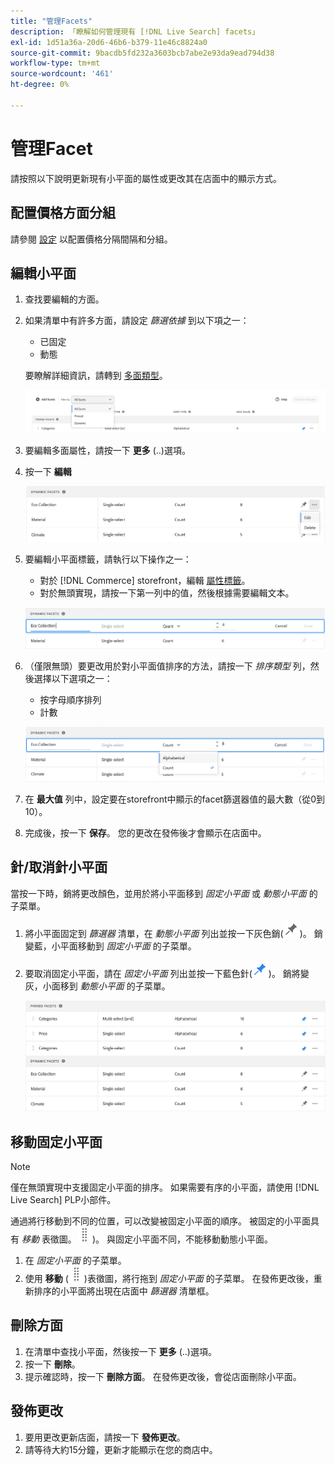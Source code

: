 ```yaml
---
title: "管理Facets"
description: 「瞭解如何管理現有 [!DNL Live Search] facets」
exl-id: 1d51a36a-20d6-46b6-b379-11e46c8824a0
source-git-commit: 9bacdb5fd232a3603bcb7abe2e93da9ead794d38
workflow-type: tm+mt
source-wordcount: '461'
ht-degree: 0%

---
```


# 管理Facet

請按照以下說明更新現有小平面的屬性或更改其在店面中的顯示方式。

## 配置價格方面分組

請參閱 [設定](settings.md) 以配置價格分隔間隔和分組。

## 編輯小平面

1. 查找要編輯的方面。
1. 如果清單中有許多方面，請設定 *篩選依據* 到以下項之一：

   * 已固定
   * 動態

   要瞭解詳細資訊，請轉到 [多面類型](facets-type.md)。

   ![過濾小平面](assets/facets-filter-by-cropped.png)

1. 要編輯多面屬性，請按一下 **更多** (..)選項。
1. 按一下 **編輯**

   ![編輯選項](assets/facet-edit-menu.png)

1. 要編輯小平面標籤，請執行以下操作之一：

   * 對於 [!DNL Commerce] storefront，編輯 [屬性標籤](https://experienceleague.adobe.com/docs/commerce-admin/catalog/product-attributes/product-attributes.html)。
   * 對於無頭實現，請按一下第一列中的值，然後根據需要編輯文本。

   ![編輯標籤](assets/facet-edit-label.png)

1. （僅限無頭）要更改用於對小平面值排序的方法，請按一下 *排序類型* 列，然後選擇以下選項之一：

   * 按字母順序排列
   * 計數

   ![編輯計數](assets/facets-edit-count.png)

1. 在 **最大值** 列中，設定要在storefront中顯示的facet篩選器值的最大數（從0到10）。
1. 完成後，按一下 **保存**。
您的更改在發佈後才會顯示在店面中。

## 針/取消針小平面

當按一下時，銷將更改顏色，並用於將小平面移到 *固定小平面* 或 *動態小平面* 的子菜單。

1. 將小平面固定到 *篩選器* 清單，在 *動態小平面* 列出並按一下灰色銷(![銷釘選擇器](assets/btn-pin-gray.png))。
銷變藍，小平面移動到 *固定小平面* 的子菜單。
1. 要取消固定小平面，請在 *固定小平面* 列出並按一下藍色針(![銷釘選擇器](assets/btn-pin-blue.png))。
銷將變灰，小面移到 *動態小平面* 的子菜單。

   ![固定和動態小平面](assets/facets-pinned-unpinned.png)

## 移動固定小平面

>[!NOTE]
>
>僅在無頭實現中支援固定小平面的排序。 如果需要有序的小平面，請使用 [!DNL Live Search] PLP小部件。

通過將行移動到不同的位置，可以改變被固定小平面的順序。 被固定的小平面具有 *移動* 表徵圖。![移動選擇器](assets/btn-move.png))。 與固定小平面不同，不能移動動態小平面。

1. 在 *固定小平面* 的子菜單。
1. 使用 **移動** (![移動選擇器](assets/btn-move.png))表徵圖，將行拖到 *固定小平面* 的子菜單。
在發佈更改後，重新排序的小平面將出現在店面中 *篩選器* 清單框。

## 刪除方面

1. 在清單中查找小平面，然後按一下 **更多** (..)選項。
1. 按一下 **刪除**。
1. 提示確認時，按一下 **刪除方面**。
在發佈更改後，會從店面刪除小平面。

## 發佈更改

1. 要用更改更新店面，請按一下 **發佈更改**。
1. 請等待大約15分鐘，更新才能顯示在您的商店中。
